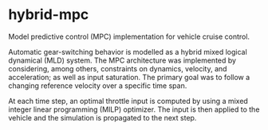 # hybrid-mpc
Model predictive control (MPC) implementation for vehicle cruise control.

Automatic gear-switching behavior is modelled as a hybrid mixed logical dynamical (MLD) system.
The MPC architecture was implemented by considering, among others, constraints on dynamics, velocity, and acceleration; as well as input saturation. The primary goal was to follow a changing reference velocity over a specific time span.

At each time step, an optimal throttle input is computed by using a mixed integer linear programming (MILP) optimizer. The input is then applied to the vehicle and the simulation is propagated to the next step.
